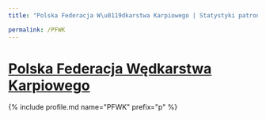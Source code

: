 ```yaml
---
title: "Polska Federacja W\u0119dkarstwa Karpiowego | Statystyki patronite.pl | Patromierz"

permalink: /PFWK
---
```


# [Polska Federacja Wędkarstwa Karpiowego](https://patronite.pl/PFWK)

{% include profile.md name="PFWK" prefix="p" %}
